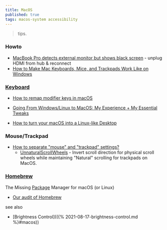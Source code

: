 ```yaml
---
title: MacOS
published: true
tags: macos-system accessibility
---
```

> tips.

### Howto
- [MacBook Pro detects external monitor but shows black screen](https://apple.stackexchange.com/questions/25003/macbook-pro-detects-external-monitor-but-shows-black-screen) - unplug HDMI from hub & reconnect
- [How to Make Mac Keyboards, Mice, and Trackpads Work Like on Windows](https://www.howtogeek.com/how-to-make-mac-keyboards-mice-and-trackpads-work-like-on-windows/#:~:text=Set%20Up%20Your%20Mac%20Keyboard%20Like%20Windows%201,System%20Shortcuts%20...%208%20Enable%20Mouse%20Keys%20)

### [Keyboard](https://medium.com/@Pawel.Sierszen/is-switching-to-mac-worth-it-an-experience-of-a-lifelong-linux-user-fa3300db5325#keyboard-and-shortcuts)

- [How to remap modifier keys in macOS ](https://www.theverge.com/23591533/mac-remap-keyboard-how-to)

- [Going From Windows/Linux to MacOS: My Experience + My Essential Tweaks](https://www.reddit.com/r/MacOS/comments/t5k6no/going_from_windowslinux_to_macos_my_experience_my/)

- [How to turn your macOS into a Linux-like Desktop](https://blog.codeminer42.com/how-to-turn-your-macos-into-a-linux-like-desktop/)

### Mouse/Trackpad

- [How to separate "mouse" and "trackpad" settings?](https://apple.stackexchange.com/questions/116617/how-to-separate-mouse-and-trackpad-settings)
	- [UnnaturalScrollWheels](https://github.com/ther0n/UnnaturalScrollWheels) - Invert scroll direction for physical scroll wheels while maintaining "Natural" scrolling for trackpads on MacOS.

### [Homebrew](https://brew.sh/)
The Missing [Package](https://formulae.brew.sh/formula/) Manager for macOS (or Linux)

- [	Our audit of Homebrew](https://news.ycombinator.com/item?id=41114839)

see also
- [Brightness Control](({% 2021-08-17-brightness-control.md %}#macos))
